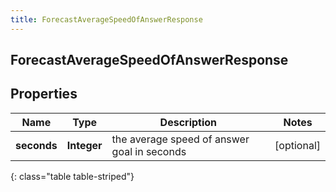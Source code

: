 ```yaml
---
title: ForecastAverageSpeedOfAnswerResponse
---
```

## ForecastAverageSpeedOfAnswerResponse


## Properties

| Name | Type | Description | Notes |
| ------------ | ------------- | ------------- | ------------- |
| **seconds** | <!----><!---->**Integer**<!----> | the average speed of answer goal in seconds |  [optional] |
{: class="table table-striped"}



